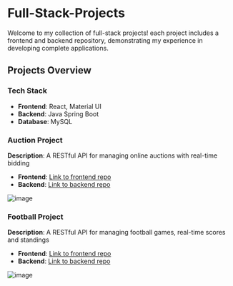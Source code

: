 # Full-Stack-Projects

Welcome to my collection of full-stack projects!
each project includes a frontend and backend repository, demonstrating my experience in developing complete applications.

## Projects Overview

### Tech Stack
- **Frontend**: React, Material UI
- **Backend**: Java Spring Boot
- **Database**: MySQL
  
### Auction Project
**Description**: A RESTful API for managing online auctions with real-time bidding
- **Frontend**: [Link to frontend repo](https://github.com/Full-Stack-ArielSemel/Auction-Project-Frontend)
- **Backend**: [Link to backend repo](https://github.com/Full-Stack-ArielSemel/Auction-Project-Backend)

  
![image](https://github.com/user-attachments/assets/801529ad-0de0-4ea6-99a7-2927b9c2526d)

### Football Project
**Description**: A RESTful API for managing football games, real-time scores and standings
- **Frontend**: [Link to frontend repo](https://github.com/Full-Stack-ArielSemel/football-project-frontend)
- **Backend**: [Link to backend repo](https://github.com/Full-Stack-ArielSemel/football-project-backend)


![image](https://github.com/user-attachments/assets/2446022f-dad7-4c0e-9192-041a523ef283)

